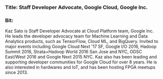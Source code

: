 
### Title: Staff Developer Advocate, Google Cloud, Google Inc.

### Bit:

Kaz Sato is Staff Developer Advocate at Cloud Platform team, Google Inc. He leads the developer advocacy 
team for Machine Learning and Data Analytics products, such as TensorFlow, Cloud ML, and BigQuery. 
Invited to major events including Google Cloud Next '17 SF, Google I/O 2016, Hadoop Summit 2016, 
Strata+Hadoop World 2016 San Jose and NYC, ODSC East/West 2016 and Google Next 2015 NYC. Kaz also has 
been leading and supporting developer communities for Google Cloud for over 8 years. He is also interested 
in hardwares and IoT, and has been hosting FPGA meetups since 2013.
